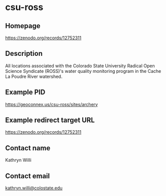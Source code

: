 # csu-ross

## Homepage

https://zenodo.org/records/12752311

## Description

All locations associated with the Colorado State University Radical Open Science Syndicate (ROSS)'s water quality monitoring program in the Cache La Poudre River watershed. 

## Example PID

https://geoconnex.us/csu-ross/sites/archery

## Example redirect target URL

https://zenodo.org/records/12752311

## Contact name

Kathryn Willi

## Contact email

kathryn.willi@colostate.edu

